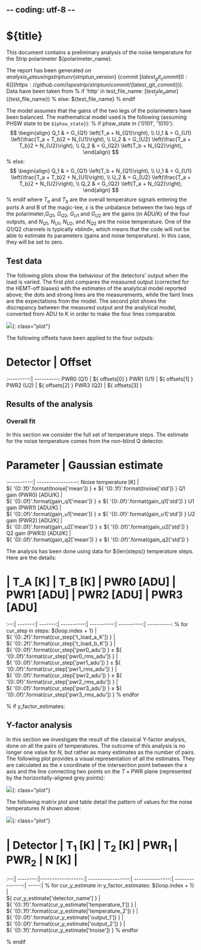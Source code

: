 ## -- coding: utf-8 --

<h1>${title}</h1>

This document contains a preliminary analysis of the noise temperature for
the Strip polarimeter ${polarimeter_name}.

The report has been generated on ${analysis_date} using striptun
v${striptun_version} (commit
[${latest_git_commit[0:6]}](https://github.com/lspestrip/striptun/commit/${latest_git_commit})).
Data have been taken from
% if 'http' in test_file_name:
[${test_file_name}](${test_file_name})
% else:
${test_file_name}
% endif

The model assumes that the gains of the two legs of the polarimeters have been
balanced. The mathematical model used is the following (assuming PHSW state to
be `${phsw_state}`):
% if phsw_state in ('0101', '1010'):
$$ \begin{align} Q_1 & = G_{Q1} \left(T_a + N_{Q1}\right), \\ U_1 & = G_{U1} \left(\frac{T_a + T_b}2 + N_{U1}\right), \\ U_2 & = G_{U2} \left(\frac{T_a  + T_b}2 + N_{U2}\right), \\ Q_2 & = G_{Q2} \left(T_b + N_{Q2}\right), \end{align} $$
% else:
$$ \begin{align} Q_1 & = G_{Q1} \left(T_b + N_{Q1}\right), \\ U_1 & = G_{U1} \left(\frac{T_a + T_b}2 + N_{U1}\right), \\ U_2 & = G_{U2} \left(\frac{T_a  + T_b}2 + N_{U2}\right), \\ Q_2 & = G_{Q2} \left(T_a + N_{Q2}\right), \end{align} $$
% endif
where $T_a$ and $T_b$ are the overall temperature signals entering the ports A
and B of the magic-tee, $\varepsilon$ is the unbalance between the two legs of
the polarimeter,$G_{Q1}$, $G_{Q2}$, $G_{U1}$ and $G_{U2}$ are the gains (in
ADU/K) of the four outputs, and $N_{Q1}$, $N_{U1}$, $N_{U2}$, and $N_{Q2}$ are
the noise temperature. One of the Q1/Q2 channels is typically
&laquo;blind&raquo;, which means that the code will not be able to estimate its
parameters (gains and noise temperature). In this case, they will be set to zero.

<h2>Test data</h2>

The following plots show the behaviour of the detectors' output when the load is
varied. The first plot compares the measured output (corrected for the HEMT-off
biases) with the estimates of the analytical model reported above; the dots and
strong lines are the measurements, while the faint lines are the expectations
from the model. The second plot shows the discrepancy between the measured
output and the analytical model, converted from ADU to K in order to make the
four lines comparable.

![](temperature_timestream.svg){: class="plot"}

The following offsets have been applied to the four outputs:

# Detector | Offset
:---------:| ----------:
PWR0 (Q1)  | ${ offsets[0] }
PWR1 (U1)  | ${ offsets[1] }
PWR2 (U2)  | ${ offsets[2] }
PWR3 (Q2)  | ${ offsets[3] }


<h2>Results of the analysis</h2>

<h3>Overall fit</h3>

In this section we consider the full set of temperature steps. The estimate for the
noise temperature comes from the non-blind Q detector.

# Parameter | Gaussian estimate
:----------:| -----------------:
Noise temperature [K] | \
   ${ '{0:.1f}'.format(tnoise['mean']) } &pm; ${ '{0:.1f}'.format(tnoise['std']) }
Q1 gain (PWR0) [ADU/K] | \
   ${ '{0:.0f}'.format(gain_q1['mean']) } &pm; ${ '{0:.0f}'.format(gain_q1['std']) }
U1 gain (PWR1) [ADU/K] | \
   ${ '{0:.0f}'.format(gain_u1['mean']) } &pm; ${ '{0:.0f}'.format(gain_u1['std']) }
U2 gain (PWR2) [ADU/K] | \
   ${ '{0:.0f}'.format(gain_u2['mean']) } &pm; ${ '{0:.0f}'.format(gain_u2['std']) }
Q2 gain (PWR3) [ADU/K] | \
   ${ '{0:.0f}'.format(gain_q2['mean']) } &pm; ${ '{0:.0f}'.format(gain_q2['std']) }
  
The analysis has been done using data for ${len(steps)} temperature steps. Here are the details:

#   | T_A [K] | T_B [K] | PWR0 [ADU] | PWR1 [ADU] | PWR2 [ADU] | PWR3 [ADU]
:--:| -------:| -------:| ----------:| ----------:| ----------:| ----------:
    % for cur_step in steps:
${loop.index + 1} | \
${ '{0:.2f}'.format(cur_step['t_load_a_K']) } | \
${ '{0:.2f}'.format(cur_step['t_load_b_K']) } | \
${ '{0:.0f}'.format(cur_step['pwr0_adu']) } ± ${ '{0:.0f}'.format(cur_step['pwr0_rms_adu']) } | \
${ '{0:.0f}'.format(cur_step['pwr1_adu']) } ± ${ '{0:.0f}'.format(cur_step['pwr1_rms_adu']) } | \
${ '{0:.0f}'.format(cur_step['pwr2_adu']) } ± ${ '{0:.0f}'.format(cur_step['pwr2_rms_adu']) } | \
${ '{0:.0f}'.format(cur_step['pwr3_adu']) } ± ${ '{0:.0f}'.format(cur_step['pwr3_rms_adu']) }
    % endfor


% if y_factor_estimates:

<h2>Y-factor analysis</h2>

In this section we investigate the result of the classical Y-factor analysis, done on all the
pairs of temperatures. The outcome of this analysis is no longer one value for $N$, but rather
as many estimates as the number of pairs. The following plot provides a visual representation
of all the estimates. They are calculated as the $x$ coordinate of the intersection point
between the $x$ axis and the line connecting two points on the $T \times \mathrm{PWR}$ plane
(represented by the horizontally-aligned grey points):

![](tnoise_estimates_from_y_factor.svg){: class="plot"}

The following matrix plot and table detail the pattern of values for the noise temperatures
$N$ shown above:

![](tnoise_matrix.svg){: class="plot"}

#   | Detector | T<sub>1</sub> [K] | T<sub>2</sub> [K] | PWR<sub>1</sub> | PWR<sub>2</sub> | N [K] | 
:--:| --------:|------------------:| -----------------:| ---------------:| ---------------:| -----:|
% for cur_y_estimate in y_factor_estimates:
${loop.index + 1} | \
  ${ cur_y_estimate['detector_name'] } | \
  ${ '{0:.1f}'.format(cur_y_estimate['temperature_1']) } | \
  ${ '{0:.1f}'.format(cur_y_estimate['temperature_2']) } | \
  ${ '{0:.0f}'.format(cur_y_estimate['output_1']) } | \
  ${ '{0:.0f}'.format(cur_y_estimate['output_2']) } | \
  ${ '{0:.1f}'.format(cur_y_estimate['tnoise']) }
% endfor

% endif
